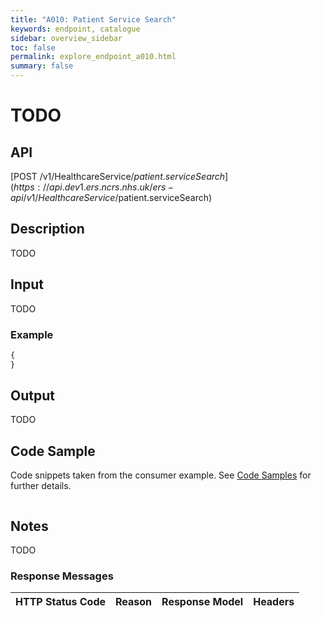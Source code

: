 ```yaml
---
title: "A010: Patient Service Search"
keywords: endpoint, catalogue
sidebar: overview_sidebar
toc: false
permalink: explore_endpoint_a010.html
summary: false
---
```


# TODO

## API
[POST /v1/HealthcareService/$patient.serviceSearch](https://api.dev1.ers.ncrs.nhs.uk/ers-api/v1/HealthcareService/$patient.serviceSearch)

## Description
TODO

## Input
TODO

### Example
```javascript
{
}
```

## Output
TODO

## Code Sample
Code snippets taken from the consumer example. See [Code Samples](https://developer.nhs.uk/library/systems/e-rs/ecosystem/develop/code/) for further details.

```javascript
```

## Notes
TODO

### Response Messages

HTTP Status Code | Reason | Response Model | Headers
---------------- | ------ | -------------- | -------
